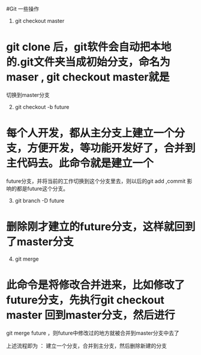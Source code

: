 #Git 一些操作
1. git checkout master
# git clone 后，git软件会自动把本地的.git文件夹当成初始分支，命名为 **maser** , git checkout master就是
切换到master分支

2. git checkout -b future
# 每个人开发，都从主分支上建立一个分支，方便开发，等功能开发好了，合并到主代码去。此命令就是建立一个
future分支，并将当前的工作切换到这个分支里去，则以后的git add ,commit 影响的都是future这个分支。

3. git branch -D future 
# 删除刚才建立的future分支，这样就回到了master分支

4. git merge
# 此命令是将修改合并进来，比如修改了future分支，先执行git checkout master 回到master分支，然后进行
git merge future ，则future中修改过的地方就被合并到master分支中去了

上述流程即为 ： 建立一个分支，合并到主分支，然后删除新建的分支





